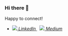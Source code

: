 ### Hi there 👋

<!--
**sedaatalay/sedaatalay** is a ✨ _special_ ✨ repository because its `README.md` (this file) appears on your GitHub profile.

Here are some ideas to get you started:

- 🔭 I’m currently working on ...
- 🌱 I’m currently learning ...
- 👯 I’m looking to collaborate on ...
- 🤔 I’m looking for help with ...
- 💬 Ask me about ...
- 📫 How to reach me: ...
- 😄 Pronouns: ...
- ⚡ Fun fact: ...
--> Happy to connect!
- <i class="fa fa-linkedln"> <p>
  <a href="https://www.linkedin.com/in/seda-atalay-9b9173149/" rel="nofollow noreferrer">
    <img src=![Illustration-of-Linkedin-icon-on-transparent-background-PNG](https://user-images.githubusercontent.com/91700155/168981842-ea531df4-e6c1-4148-961e-f4d2d216dd02.png)> LinkedIn
  </a> &nbsp; 
  <a href="https://medium.com/@sedaatalay" rel="nofollow noreferrer">
    <img src=![indir](https://user-images.githubusercontent.com/91700155/168981997-8e8e87b4-6993-429d-bbfc-78fec5fb51f5.png)> Medium
  </a>
</p>
</i> 
